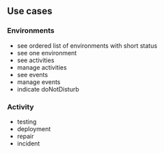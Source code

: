 ## Use cases

### Environments

- see ordered list of environments with short status
- see one environment
- see activities
- manage activities
- see events
- manage events
- indicate doNotDisturb

### Activity

- testing
- deployment
- repair
- incident
